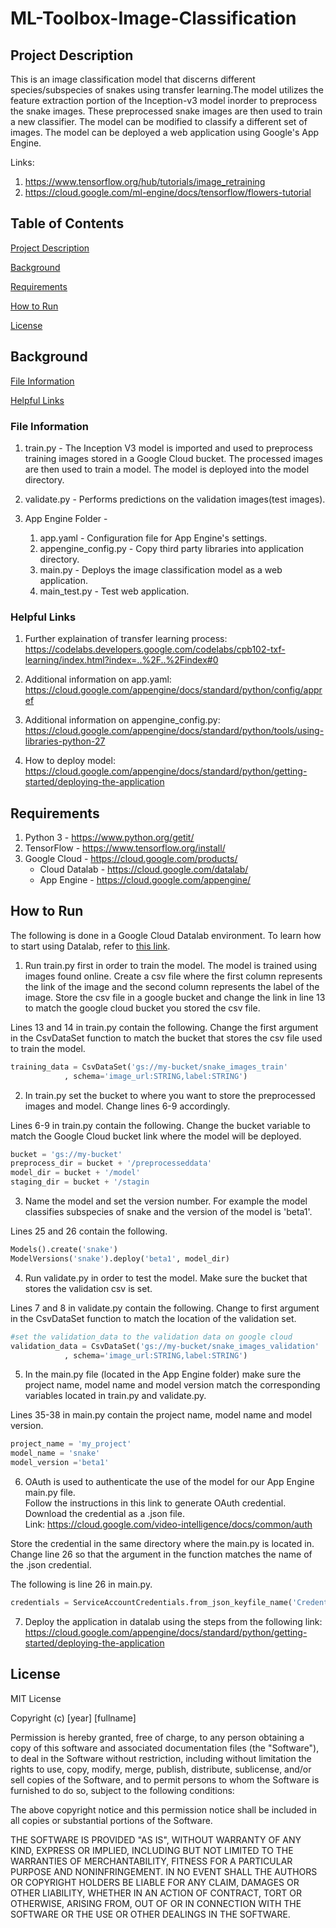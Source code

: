 # ML-Toolbox-Image-Classification

## Project Description <a name="descrip"/> 

This is an image classification model that discerns different species/subspecies of snakes using transfer learning.The model utilizes the feature extraction portion of the Inception-v3 model inorder to preprocess the snake images.  These preprocessed snake images are then used to train a new classifier.  The model can be modified to classify a different set of images.  The model can be deployed a web application using Google's App Engine.  

Links: 
1) https://www.tensorflow.org/hub/tutorials/image_retraining
2) https://cloud.google.com/ml-engine/docs/tensorflow/flowers-tutorial

## Table of Contents

[Project Description](#descrip) 

[Background](#background)

[Requirements](#requirements)

[How to Run](#run)

[License](#license)
 
## Background <a name="background"/>

[File Information](#fileInfo)
 
[Helpful Links](#concepts)


### File Information <a name="fileInfo"/>

1. train.py - The Inception V3 model is imported and used to preprocess training images stored in a Google Cloud bucket.  The processed images are then used to train a model.  The model is deployed into the model directory.

2. validate.py - Performs predictions on the validation images(test images).  

3. App Engine Folder - 

    1.  app.yaml - Configuration file for App Engine's settings.  
    2.  appengine_config.py - Copy third party libraries into application directory. 
    3.  main.py - Deploys the image classification model as a web application.
    4.  main_test.py - Test web application.

### Helpful Links <a name="concepts"/>

1. Further explaination of transfer learning process: https://codelabs.developers.google.com/codelabs/cpb102-txf-learning/index.html?index=..%2F..%2Findex#0

2. Additional information on app.yaml: https://cloud.google.com/appengine/docs/standard/python/config/appref

3. Additional information on appengine_config.py: https://cloud.google.com/appengine/docs/standard/python/tools/using-libraries-python-27

4. How to deploy model: https://cloud.google.com/appengine/docs/standard/python/getting-started/deploying-the-application



## Requirements <a name="requirements"/>

1. Python 3 - https://www.python.org/getit/
2. TensorFlow - https://www.tensorflow.org/install/
3. Google Cloud - https://cloud.google.com/products/
    * Cloud Datalab - https://cloud.google.com/datalab/
    * App Engine - https://cloud.google.com/appengine/ 

  
## How to Run <a name="run"/>
The following is done in a Google Cloud Datalab environment.  To learn how to start using Datalab, refer to [this link](https://cloud.google.com/datalab/docs/quickstart).  

1. Run train.py first in order to train the model.  The model is trained using images found online.  Create a csv file where the first column represents the link of the image and the second column represents the label of the image.  Store the csv file in a google bucket and change the link in line 13 to match the google cloud bucket you stored the csv file. 

Lines 13 and 14 in train.py contain the following.  Change the first argument in the CsvDataSet function to match the bucket that stores the csv file used to train the model.  
``` Python
training_data = CsvDataSet('gs://my-bucket/snake_images_train'
			, schema='image_url:STRING,label:STRING')

```

2. In train.py set the bucket to where you want to store the preprocessed images and model.  Change lines 6-9 accordingly.  

Lines 6-9 in train.py contain the following.  Change the bucket variable to match the Google Cloud bucket link where the model will be deployed.
``` Python
bucket = 'gs://my-bucket'
preprocess_dir = bucket + '/preprocesseddata'
model_dir = bucket + '/model'
staging_dir = bucket + '/stagin
```

3. Name the model and set the version number.  For example the model classifies subspecies of snake and the version of the model is 'beta1'.  

Lines 25 and 26 contain the following.  
``` Python
Models().create('snake')
ModelVersions('snake').deploy('beta1', model_dir)
```

4. Run validate.py in order to test the model.  Make sure the bucket that stores the validation csv is set.  

Lines 7 and 8 in validate.py contain the following.  Change to first argument in the CsvDataSet function to match the location of the validation set.
```Python
#set the validation_data to the validation data on google cloud
validation_data = CsvDataSet('gs://my-bucket/snake_images_validation'
			, schema='image_url:STRING,label:STRING')
```

5. In the main.py file (located in the App Engine folder) make sure the project name, model name and model version match the corresponding variables located in train.py and validate.py.  

Lines 35-38 in main.py contain the project name, model name and model version.  
``` Python
project_name = 'my_project'
model_name = 'snake'
model_version ='beta1'
```

6. OAuth is used to authenticate the use of the model for our App Engine main.py file.  
Follow the instructions in this link to generate OAuth credential.  Download the credential as a .json file.   
Link: https://cloud.google.com/video-intelligence/docs/common/auth

Store the credential in the same directory where the main.py is located in.  Change line 26 so that the argument in the function matches the name of the .json credential.  

The following is line 26 in main.py.
```Python
credentials = ServiceAccountCredentials.from_json_keyfile_name('Credential_name.json')
```


7. Deploy the application in datalab using the steps from the following link: https://cloud.google.com/appengine/docs/standard/python/getting-started/deploying-the-application


## License <a name="license"/>
MIT License

Copyright (c) [year] [fullname]

Permission is hereby granted, free of charge, to any person obtaining a copy
of this software and associated documentation files (the "Software"), to deal
in the Software without restriction, including without limitation the rights
to use, copy, modify, merge, publish, distribute, sublicense, and/or sell
copies of the Software, and to permit persons to whom the Software is
furnished to do so, subject to the following conditions:

The above copyright notice and this permission notice shall be included in all
copies or substantial portions of the Software.

THE SOFTWARE IS PROVIDED "AS IS", WITHOUT WARRANTY OF ANY KIND, EXPRESS OR
IMPLIED, INCLUDING BUT NOT LIMITED TO THE WARRANTIES OF MERCHANTABILITY,
FITNESS FOR A PARTICULAR PURPOSE AND NONINFRINGEMENT. IN NO EVENT SHALL THE
AUTHORS OR COPYRIGHT HOLDERS BE LIABLE FOR ANY CLAIM, DAMAGES OR OTHER
LIABILITY, WHETHER IN AN ACTION OF CONTRACT, TORT OR OTHERWISE, ARISING FROM,
OUT OF OR IN CONNECTION WITH THE SOFTWARE OR THE USE OR OTHER DEALINGS IN THE
SOFTWARE.

